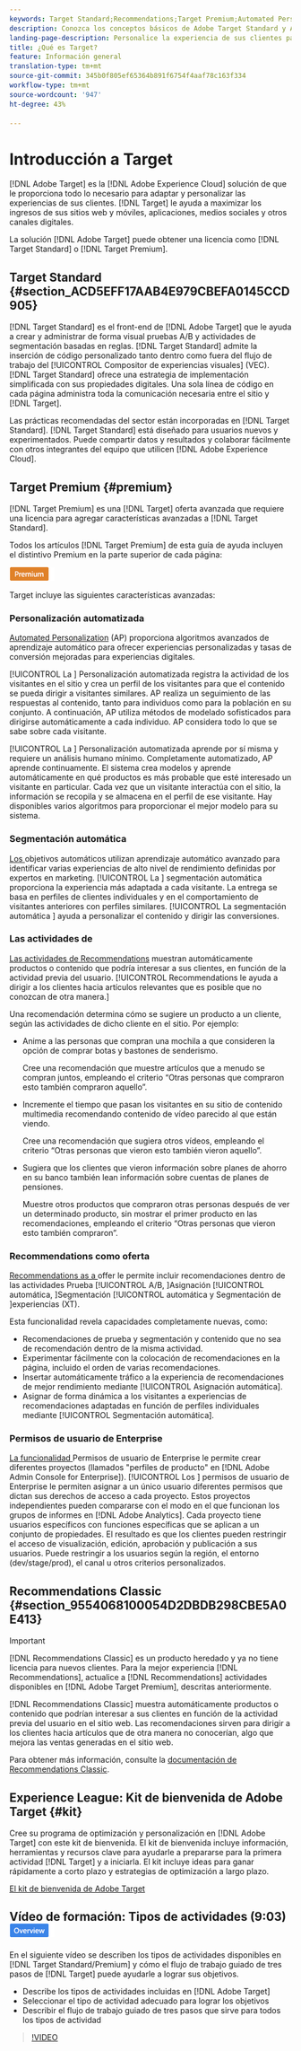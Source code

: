 ```yaml
---
keywords: Target Standard;Recommendations;Target Premium;Automated Personalization;segmentación automática;permisos;Adobe Target;
description: Conozca los conceptos básicos de Adobe Target Standard y Adobe Target Premium. Target Premium incluye funciones avanzadas que no están disponibles en el producto estándar.
landing-page-description: Personalice la experiencia de sus clientes para maximizar los ingresos en sus sitios web y móviles, aplicaciones, medios sociales y otros canales digitales.
title: ¿Qué es Target?
feature: Información general
translation-type: tm+mt
source-git-commit: 345b0f805ef65364b891f6754f4aaf78c163f334
workflow-type: tm+mt
source-wordcount: '947'
ht-degree: 43%

---
```



# Introducción a Target

[!DNL Adobe Target] es la  [!DNL Adobe Experience Cloud] solución de que le proporciona todo lo necesario para adaptar y personalizar las experiencias de sus clientes. [!DNL Target] le ayuda a maximizar los ingresos de sus sitios web y móviles, aplicaciones, medios sociales y otros canales digitales.

La solución [!DNL Adobe Target] puede obtener una licencia como [!DNL Target Standard] o [!DNL Target Premium].

## Target Standard   {#section_ACD5EFF17AAB4E979CBEFA0145CCD905}

[!DNL Target Standard] es el front-end de  [!DNL Adobe Target] que le ayuda a crear y administrar de forma visual pruebas A/B y actividades de segmentación basadas en reglas. [!DNL Target Standard] admite la inserción de código personalizado tanto dentro como fuera del flujo de trabajo del  [!UICONTROL Compositor de experiencias visuales]  (VEC). [!DNL Target Standard] ofrece una estrategia de implementación simplificada con sus propiedades digitales. Una sola línea de código en cada página administra toda la comunicación necesaria entre el sitio y  [!DNL Target].

Las prácticas recomendadas del sector están incorporadas en [!DNL Target Standard]. [!DNL Target Standard] está diseñado para usuarios nuevos y experimentados. Puede compartir datos y resultados y colaborar fácilmente con otros integrantes del equipo que utilicen [!DNL Adobe Experience Cloud].

## Target Premium {#premium}

[!DNL Target Premium] es una  [!DNL Target] oferta avanzada que requiere una licencia para agregar características avanzadas a  [!DNL Target Standard].

Todos los artículos [!DNL Target Premium] de esta guía de ayuda incluyen el distintivo Premium en la parte superior de cada página:

![Distintivo Premium](/help/assets/premium.png)

Target incluye las siguientes características avanzadas:

### Personalización automatizada

[Automated Personalization](/help/c-activities/t-automated-personalization/automated-personalization.md#task_8AAF837796D74CF893CA2F88BA1491C9)  (AP) proporciona algoritmos avanzados de aprendizaje automático para ofrecer experiencias personalizadas y tasas de conversión mejoradas para experiencias digitales.

[!UICONTROL La ] Personalización automatizada registra la actividad de los visitantes en el sitio y crea un perfil de los visitantes para que el contenido se pueda dirigir a visitantes similares. AP realiza un seguimiento de las respuestas al contenido, tanto para individuos como para la población en su conjunto. A continuación, AP utiliza métodos de modelado sofisticados para dirigirse automáticamente a cada individuo. AP considera todo lo que se sabe sobre cada visitante.

[!UICONTROL La ] Personalización automatizada aprende por sí misma y requiere un análisis humano mínimo. Completamente automatizado, AP aprende continuamente. El sistema crea modelos y aprende automáticamente en qué productos es más probable que esté interesado un visitante en particular. Cada vez que un visitante interactúa con el sitio, la información se recopila y se almacena en el perfil de ese visitante. Hay disponibles varios algoritmos para proporcionar el mejor modelo para su sistema.

### Segmentación automática

[Los ](/help/c-activities/auto-target/auto-target-to-optimize.md) objetivos automáticos utilizan aprendizaje automático avanzado para identificar varias experiencias de alto nivel de rendimiento definidas por expertos en marketing. [!UICONTROL La ] segmentación automática proporciona la experiencia más adaptada a cada visitante. La entrega se basa en perfiles de clientes individuales y en el comportamiento de visitantes anteriores con perfiles similares. [!UICONTROL La segmentación automática ] ayuda a personalizar el contenido y dirigir las conversiones.

### Las actividades de

[Las actividades de Recommendations](/help/c-recommendations/recommendations.md#concept_7556C8A4543942F2A77B13A29339C0C0) muestran automáticamente productos o contenido que podría interesar a sus clientes, en función de la actividad previa del usuario. [!UICONTROL Recommendations le ayuda a dirigir a los clientes hacia artículos relevantes que es posible que no conozcan de otra manera.]

Una recomendación determina cómo se sugiere un producto a un cliente, según las actividades de dicho cliente en el sitio. Por ejemplo:

* Anime a las personas que compran una mochila a que consideren la opción de comprar botas y bastones de senderismo.

   Cree una recomendación que muestre artículos que a menudo se compran juntos, empleando el criterio “Otras personas que compraron esto también compraron aquello”.

* Incremente el tiempo que pasan los visitantes en su sitio de contenido multimedia recomendando contenido de vídeo parecido al que están viendo.

   Cree una recomendación que sugiera otros vídeos, empleando el criterio “Otras personas que vieron esto también vieron aquello”.

* Sugiera que los clientes que vieron información sobre planes de ahorro en su banco también lean información sobre cuentas de planes de pensiones.

   Muestre otros productos que compraron otras personas después de ver un determinado producto, sin mostrar el primer producto en las recomendaciones, empleando el criterio “Otras personas que vieron esto también compraron”.

### Recommendations como oferta

[Recommendations as a ](/help/c-recommendations/recommendations-as-an-offer.md) offer le permite incluir recomendaciones dentro de las actividades Prueba [!UICONTROL  A/B, ]Asignación [!UICONTROL  automática, ]Segmentación [!UICONTROL  automática y Segmentación de ]experiencias   (XT).

Esta funcionalidad revela capacidades completamente nuevas, como:

* Recomendaciones de prueba y segmentación y contenido que no sea de recomendación dentro de la misma actividad.
* Experimentar fácilmente con la colocación de recomendaciones en la página, incluido el orden de varias recomendaciones.
* Insertar automáticamente tráfico a la experiencia de recomendaciones de mejor rendimiento mediante [!UICONTROL Asignación automática].
* Asignar de forma dinámica a los visitantes a experiencias de recomendaciones adaptadas en función de perfiles individuales mediante [!UICONTROL Segmentación automática].

### Permisos de usuario de Enterprise

[La funcionalidad ](/help/administrating-target/c-user-management/property-channel/property-channel.md#concept_E396B16FA2024ADBA27BC056138F9838) Permisos de usuario de Enterprise le permite crear diferentes proyectos (llamados &quot;perfiles de producto&quot; en  [!DNL Adobe Admin Console for Enterprise]). [!UICONTROL Los ] permisos de usuario de Enterprise le permiten asignar a un único usuario diferentes permisos que dictan sus derechos de acceso a cada proyecto. Estos proyectos independientes pueden compararse con el modo en el que funcionan los grupos de informes en [!DNL Adobe Analytics]. Cada proyecto tiene usuarios específicos con funciones específicas que se aplican a un conjunto de propiedades. El resultado es que los clientes pueden restringir el acceso de visualización, edición, aprobación y publicación a sus usuarios. Puede restringir a los usuarios según la región, el entorno (dev/stage/prod), el canal u otros criterios personalizados.

## Recommendations Classic {#section_9554068100054D2DBDB298CBE5A0E413}

>[!IMPORTANT]
>
>[!DNL Recommendations Classic] es un producto heredado y ya no tiene licencia para nuevos clientes. Para la mejor experiencia [!DNL Recommendations], actualice a [!DNL Recommendations] actividades disponibles en [!DNL Adobe Target Premium], descritas anteriormente.

[!DNL Recommendations Classic] muestra automáticamente productos o contenido que podrían interesar a sus clientes en función de la actividad previa del usuario en el sitio web. Las recomendaciones sirven para dirigir a los clientes hacia artículos que de otra manera no conocerían, algo que mejora las ventas generadas en el sitio web.

Para obtener más información, consulte la [documentación de Recommendations Classic](/help/assets/adobe-recommendations-classic.pdf).

## Experience League: Kit de bienvenida de Adobe Target {#kit}

Cree su programa de optimización y personalización en [!DNL Adobe Target] con este kit de bienvenida. El kit de bienvenida incluye información, herramientas y recursos clave para ayudarle a prepararse para la primera actividad [!DNL Target] y a iniciarla. El kit incluye ideas para ganar rápidamente a corto plazo y estrategias de optimización a largo plazo.

[El kit de bienvenida de Adobe Target](https://expleague.azureedge.net/pdf/Adobe-Target-Welcome-Kit.pdf)

## Vídeo de formación: Tipos de actividades (9:03) ![Distintivo Información general](/help/assets/overview.png)

En el siguiente vídeo se describen los tipos de actividades disponibles en [!DNL Target Standard/Premium] y cómo el flujo de trabajo guiado de tres pasos de [!DNL Target] puede ayudarle a lograr sus objetivos.

* Describe los tipos de actividades incluidas en [!DNL Adobe Target]
* Seleccionar el tipo de actividad adecuado para lograr los objetivos
* Describir el flujo de trabajo guiado de tres pasos que sirve para todos los tipos de actividad

>[!VIDEO](https://video.tv.adobe.com/v/17386)

